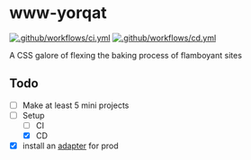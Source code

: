 # www-yorqat
[![.github/workflows/ci.yml](https://github.com/YorQat/www-yorqat/actions/workflows/ci.yml/badge.svg)](https://github.com/YorQat/www-yorqat/actions/workflows/ci.yml)
[![.github/workflows/cd.yml](https://github.com/YorQat/www-yorqat/actions/workflows/cd.yml/badge.svg)](https://github.com/YorQat/www-yorqat/actions/workflows/cd.yml)

A CSS galore of flexing the baking process of flamboyant sites

## Todo
- [ ] Make at least 5 mini projects
- [ ] Setup 
    - [ ] CI
    - [x] CD
- [x] install an [adapter](https://kit.svelte.dev/docs/adapters) for prod
